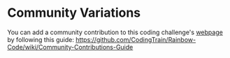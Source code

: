 # Community Variations

You can add a community contribution to this coding challenge's [webpage](http://codingtrain.github.io/Rainbow-Code/CodingChallenges/59-steering-text-paths.html) by following this guide: https://github.com/CodingTrain/Rainbow-Code/wiki/Community-Contributions-Guide

